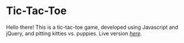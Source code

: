 # Tic-Tac-Toe

Hello there! This is a tic-tac-toe game, developed using Javascript and jQuery, and pitting kitties vs. puppies. Live version [*here*](http://gabioc.github.io/tic-tac-toe/).